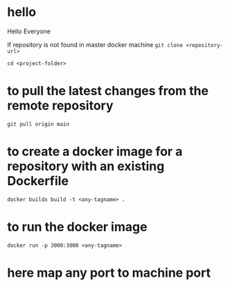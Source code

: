 # hello
Hello Everyone

If repository is not found in master docker machine
```git clone <repository-url>```

```cd <project-folder>```


# to pull the latest changes from the remote repository
```git pull origin main```

# to create a docker image for a repository with an existing Dockerfile
```docker buildx build -t <any-tagname> .```

# to run the docker image
```docker run -p 3000:3000 <any-tagname>```

# here map any port to machine port